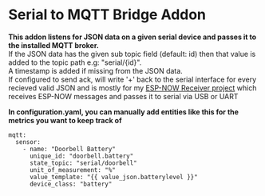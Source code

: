 # Serial to MQTT Bridge Addon

**This addon listens for JSON data on a given serial device and passes it to the installed MQTT broker.**  
If the JSON data has the given sub topic field (default: id) then that value is added to the topic path e.g: "serial/{id}".  
A timestamp is added if missing from the JSON data.  
If configured to send ack, will write '+' back to the serial interface for every recieved valid JSON and is mostly for my [ESP-NOW Receiver project](https://github.com/tregota/esp-now-receiver) which receives ESP-NOW messages and passes it to serial via USB or UART

**In configuration.yaml, you can manually add entities like this for the metrics you want to keep track of**  
```
mqtt:
  sensor:
    - name: "Doorbell Battery"
      unique_id: "doorbell.battery"
      state_topic: "serial/doorbell"
      unit_of_measurement: "%"
      value_template: "{{ value_json.batterylevel }}"
      device_class: "battery"
```
